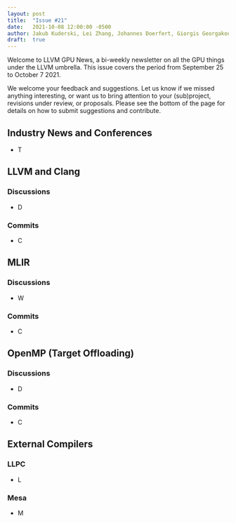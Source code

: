 ```yaml
---
layout: post
title:  "Issue #21"
date:   2021-10-08 12:00:00 -0500
author: Jakub Kuderski, Lei Zhang, Johannes Doerfert, Giorgis Georgakoudis, Joseph Huber
draft:  true
---
```


Welcome to LLVM GPU News, a bi-weekly newsletter on all the GPU things under the LLVM umbrella.
This issue covers the period from September 25 to October 7 2021.

We welcome your feedback and suggestions. Let us know if we missed anything interesting, or want us to bring attention to your (sub)project, revisions under review, or proposals. Please see the bottom of the page for details on how to submit suggestions and contribute.


## Industry News and Conferences
*  T


##  LLVM and Clang

### Discussions

*  D

### Commits

*  C


## MLIR

### Discussions

*  W

### Commits

*  C


## OpenMP (Target Offloading)

### Discussions

*  D

### Commits

*  C


## External Compilers

### LLPC

*  L

### Mesa

*  M
